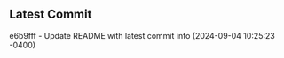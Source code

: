 
## Latest Commit
e6b9fff - Update README with latest commit info (2024-09-04 10:25:23 -0400) <Yunxi-Zhou>
